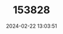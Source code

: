 ---
title: "153828"
category: "Procambarus alleni"
draft: false
date: 2024-02-22 13:03:51
languages:
  English: ["Florida Crayfish"]
---